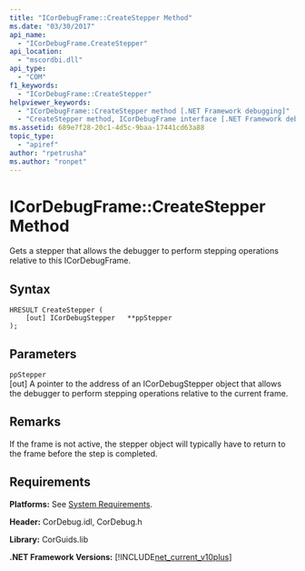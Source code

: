 ```yaml
---
title: "ICorDebugFrame::CreateStepper Method"
ms.date: "03/30/2017"
api_name: 
  - "ICorDebugFrame.CreateStepper"
api_location: 
  - "mscordbi.dll"
api_type: 
  - "COM"
f1_keywords: 
  - "ICorDebugFrame::CreateStepper"
helpviewer_keywords: 
  - "ICorDebugFrame::CreateStepper method [.NET Framework debugging]"
  - "CreateStepper method, ICorDebugFrame interface [.NET Framework debugging]"
ms.assetid: 689e7f28-20c1-4d5c-9baa-17441cd63a88
topic_type: 
  - "apiref"
author: "rpetrusha"
ms.author: "ronpet"
---
```

# ICorDebugFrame::CreateStepper Method
Gets a stepper that allows the debugger to perform stepping operations relative to this ICorDebugFrame.  
  
## Syntax  
  
```  
HRESULT CreateStepper (  
    [out] ICorDebugStepper   **ppStepper  
);  
```  
  
## Parameters  
 `ppStepper`  
 [out] A pointer to the address of an ICorDebugStepper object that allows the debugger to perform stepping operations relative to the current frame.  
  
## Remarks  
 If the frame is not active, the stepper object will typically have to return to the frame before the step is completed.  
  
## Requirements  
 **Platforms:** See [System Requirements](../../../../docs/framework/get-started/system-requirements.md).  
  
 **Header:** CorDebug.idl, CorDebug.h  
  
 **Library:** CorGuids.lib  
  
 **.NET Framework Versions:** [!INCLUDE[net_current_v10plus](../../../../includes/net-current-v10plus-md.md)]
